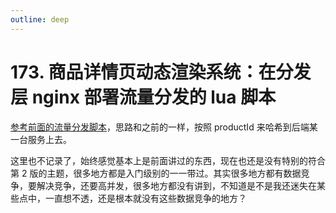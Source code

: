 ```yaml
---
outline: deep
---
```

# 173. 商品详情页动态渲染系统：在分发层 nginx 部署流量分发的 lua 脚本

[参考前面的流量分发脚本](../053.md)，思路和之前的一样，按照 productId 来哈希到后端某一台服务上去。

这里也不记录了，始终感觉基本上是前面讲过的东西，现在也还是没有特别的符合第 2 版的主题，很多地方都是入门级别的一一带过。其实很多地方都有数据竞争，要解决竞争，还要高并发，很多地方都没有讲到，不知道是不是我还迷失在某些点中，一直想不透，还是根本就没有这些数据竞争的地方？
